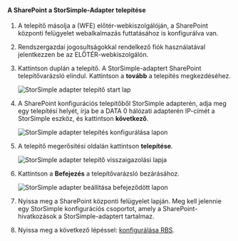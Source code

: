 <!--author=SharS last changed: 9/17/15-->

#### <a name="to-install-the-storsimple-adapter-for-sharepoint"></a>A SharePoint a StorSimple-Adapter telepítése
1. A telepítő másolja a (WFE) előtér-webkiszolgálóján, a SharePoint központi felügyelet webalkalmazás futtatásához is konfigurálva van. 
2. Rendszergazdai jogosultságokkal rendelkező fiók használatával jelentkezzen be az ELŐTÉR-webkiszolgálón.
3. Kattintson duplán a telepítő. A StorSimple-adaptert SharePoint telepítővarázsló elindul. Kattintson a **tovább** a telepítés megkezdéséhez.
   
    ![StorSimple adapter telepítő start lap](./media/storsimple-install-sharepoint-adapter/HCS_SSASP_Setup1-include.png)
4. A SharePoint konfigurációs telepítőből StorSimple adapterén, adja meg egy telepítési helyét, írja be a DATA 0 hálózati adapterén IP-címét a StorSimple eszköz, és kattintson **következő**. 
   
    ![StorSimple adapter telepítés konfigurálása lapon](./media/storsimple-install-sharepoint-adapter/HCS_SSASP_Setup2-include.png) 
5. A telepítő megerősítési oldalán kattintson **telepítése**.
   
    ![StorSimple adapter telepítő visszaigazolási lapja](./media/storsimple-install-sharepoint-adapter/HCS_SSASP_Confirm_Setup-include.png) 
6. Kattintson a **Befejezés** a telepítővarázsló bezárásához.
   
    ![StorSimple adapter beállítása befejeződött lapon](./media/storsimple-install-sharepoint-adapter/HCS_SSASP_Setup_finish-include.png) 
7. Nyissa meg a SharePoint központi felügyelet lapján. Meg kell jelennie egy StorSimple konfigurációs csoportot, amely a SharePoint-hivatkozások a StorSimple-adaptert tartalmaz.
8. Nyissa meg a következő lépéssel: [konfigurálása RBS](#configure-rbs).

